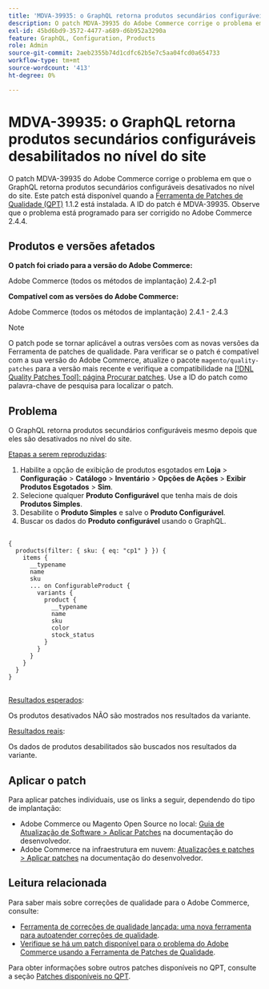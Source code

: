 ```yaml
---
title: 'MDVA-39935: o GraphQL retorna produtos secundários configuráveis desabilitados no nível do site'''
description: O patch MDVA-39935 do Adobe Commerce corrige o problema em que o GraphQL retorna produtos secundários configuráveis desativados no nível do site. Este patch está disponível quando a [Ferramenta de correções de qualidade (QPT)](https://experienceleague.adobe.com/en/docs/commerce-operations/upgrade-guide/patches/overview) 1.1.2 está instalada. A ID do patch é MDVA-39935. Observe que o problema está programado para ser corrigido no Adobe Commerce 2.4.4.
exl-id: 45bd6bd9-3572-4477-a689-d6b952a3290a
feature: GraphQL, Configuration, Products
role: Admin
source-git-commit: 2aeb2355b74d1cdfc62b5e7c5aa04fcd0a654733
workflow-type: tm+mt
source-wordcount: '413'
ht-degree: 0%

---
```


# MDVA-39935: o GraphQL retorna produtos secundários configuráveis desabilitados no nível do site

O patch MDVA-39935 do Adobe Commerce corrige o problema em que o GraphQL retorna produtos secundários configuráveis desativados no nível do site. Este patch está disponível quando a [Ferramenta de Patches de Qualidade (QPT)](https://experienceleague.adobe.com/en/docs/commerce-operations/upgrade-guide/patches/overview) 1.1.2 está instalada. A ID do patch é MDVA-39935. Observe que o problema está programado para ser corrigido no Adobe Commerce 2.4.4.

## Produtos e versões afetados

**O patch foi criado para a versão do Adobe Commerce:**

Adobe Commerce (todos os métodos de implantação) 2.4.2-p1

**Compatível com as versões do Adobe Commerce:**

Adobe Commerce (todos os métodos de implantação) 2.4.1 - 2.4.3

>[!NOTE]
>
>O patch pode se tornar aplicável a outras versões com as novas versões da Ferramenta de patches de qualidade. Para verificar se o patch é compatível com a sua versão do Adobe Commerce, atualize o pacote `magento/quality-patches` para a versão mais recente e verifique a compatibilidade na [[!DNL Quality Patches Tool]: página Procurar patches](https://experienceleague.adobe.com/tools/commerce-quality-patches/index.html). Use a ID do patch como palavra-chave de pesquisa para localizar o patch.

## Problema

O GraphQL retorna produtos secundários configuráveis mesmo depois que eles são desativados no nível do site.

<u>Etapas a serem reproduzidas</u>:

1. Habilite a opção de exibição de produtos esgotados em **Loja** > **Configuração** > **Catálogo** > **Inventário** > **Opções de Ações** > **Exibir Produtos Esgotados** > **Sim**.
1. Selecione qualquer **Produto Configurável** que tenha mais de dois **Produtos Simples**.
1. Desabilite o **Produto Simples** e salve o **Produto Configurável**.
1. Buscar os dados do **Produto configurável** usando o GraphQL.

<pre>
  <code class="language-graphql">
{
  products(filter: { sku: { eq: "cp1" } }) {
    items {
      __typename
      name
      sku
      ... on ConfigurableProduct {
        variants {
          product {
            __typename
            name
            sku
            color
            stock_status
          }
        }
      }
    }
  }
}
</code>
</pre>

<u>Resultados esperados</u>:

Os produtos desativados NÃO são mostrados nos resultados da variante.

<u>Resultados reais</u>:

Os dados de produtos desabilitados são buscados nos resultados da variante.

## Aplicar o patch

Para aplicar patches individuais, use os links a seguir, dependendo do tipo de implantação:

* Adobe Commerce ou Magento Open Source no local: [Guia de Atualização de Software > Aplicar Patches](https://experienceleague.adobe.com/en/docs/commerce-operations/tools/quality-patches-tool/usage) na documentação do desenvolvedor.
* Adobe Commerce na infraestrutura em nuvem: [Atualizações e patches > Aplicar patches](https://experienceleague.adobe.com/en/docs/commerce-cloud-service/user-guide/develop/upgrade/apply-patches) na documentação do desenvolvedor.

## Leitura relacionada

Para saber mais sobre correções de qualidade para o Adobe Commerce, consulte:

* [Ferramenta de correções de qualidade lançada: uma nova ferramenta para autoatender correções de qualidade](/help/announcements/adobe-commerce-announcements/magento-quality-patches-released-new-tool-to-self-serve-quality-patches.md).
* [Verifique se há um patch disponível para o problema do Adobe Commerce usando a Ferramenta de Patches de Qualidade](/help/support-tools/patches-available-in-qpt-tool/check-patch-for-magento-issue-with-magento-quality-patches.md).

Para obter informações sobre outros patches disponíveis no QPT, consulte a seção [Patches disponíveis no QPT](https://support.magento.com/hc/en-us/sections/360010506631-Patches-available-in-QPT-tool-).

